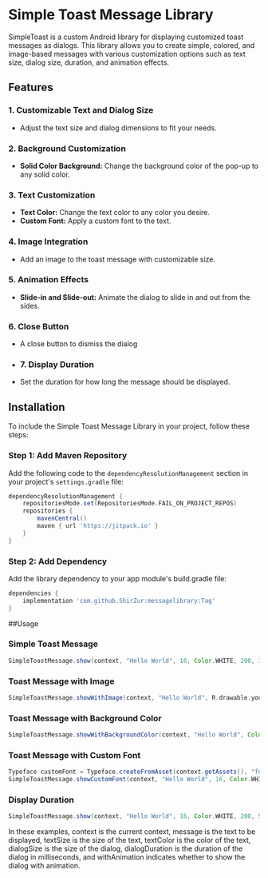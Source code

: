 # Simple Toast Message Library
SimpleToast is a custom Android library for displaying customized toast messages as dialogs. This library allows you to create simple, colored, and image-based messages with various customization options such as text size, dialog size, duration, and animation effects.

## Features
### 1. Customizable Text and Dialog Size
- Adjust the text size and dialog dimensions to fit your needs.

### 2. Background Customization
- **Solid Color Background:** Change the background color of the pop-up to any solid color.

### 3. Text Customization
- **Text Color:** Change the text color to any color you desire.
- **Custom Font:** Apply a custom font to the text.

### 4. Image Integration
- Add an image to the toast message with customizable size.

### 5. Animation Effects
- **Slide-in and Slide-out:** Animate the dialog to slide in and out from the sides.

### 6. Close Button
- A close button to dismiss the dialog

- ### 7. Display Duration
- Set the duration for how long the message should be displayed.


## Installation

To include the Simple Toast Message Library in your project, follow these steps:

### Step 1: Add Maven Repository

Add the following code to the `dependencyResolutionManagement` section in your project's `settings.gradle` file:

```groovy
dependencyResolutionManagement {
    repositoriesMode.set(RepositoriesMode.FAIL_ON_PROJECT_REPOS)
    repositories {
        mavenCentral()
        maven { url 'https://jitpack.io' }
    }
}
```
### Step 2: Add Dependency

Add the library dependency to your app module's build.gradle file:

```groovy
dependencies {
    implementation 'com.github.ShirZur:messagelibrary:Tag'
}
```

##Usage
### Simple Toast Message
```groovy
SimpleToastMessage.show(context, "Hello World", 16, Color.WHITE, 200, 3000, true);
```

### Toast Message with Image
```groovy
SimpleToastMessage.showWithImage(context, "Hello World", R.drawable.your_image, 16, 48, Color.WHITE, 200, 3000, true);
```
### Toast Message with Background Color
```groovy
SimpleToastMessage.showWithBackgroundColor(context, "Hello World", Color.RED, 16, Color.WHITE, 200, 3000, true);
```
### Toast Message with Custom Font
```groovy
Typeface customFont = Typeface.createFromAsset(context.getAssets(), "fonts/custom_font.ttf");
SimpleToastMessage.showCustomFont(context, "Hello World", 16, Color.WHITE, customFont, 200, 3000, true);

```

### Display Duration
```groovy
SimpleToastMessage.show(context, "Hello World", 16, Color.WHITE, 200, 5000, true); // 5000 milliseconds = 5 seconds


```

In these examples, context is the current context, message is the text to be displayed,
textSize is the size of the text, textColor is the color of the text, dialogSize is the size of the dialog, dialogDuration is the duration of the dialog in milliseconds, 
and withAnimation indicates whether to show the dialog with animation.
